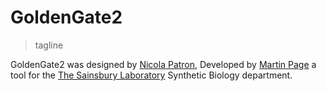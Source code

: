 # GoldenGate2
>tagline

GoldenGate2 was designed by [Nicola Patron](), Developed by [Martin Page]() a tool for the [The Sainsbury Laboratory](http://synbio.tsl.ac.uk/) Synthetic Biology department.






